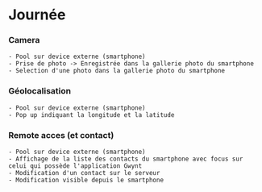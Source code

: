 # Journée

### Camera

	- Pool sur device externe (smartphone) 
	- Prise de photo -> Enregistrée dans la gallerie photo du smartphone
	- Selection d'une photo dans la gallerie photo du smartphone 
	
### Géolocalisation

 	- Pool sur device externe (smartphone) 
 	- Pop up indiquant la longitude et la latitude
 	
### Remote acces (et contact)

	- Pool sur device externe (smartphone) 
	- Affichage de la liste des contacts du smartphone avec focus sur celui qui possède l'application Gwynt
	- Modification d'un contact sur le serveur
	- Modification visible depuis le smartphone

